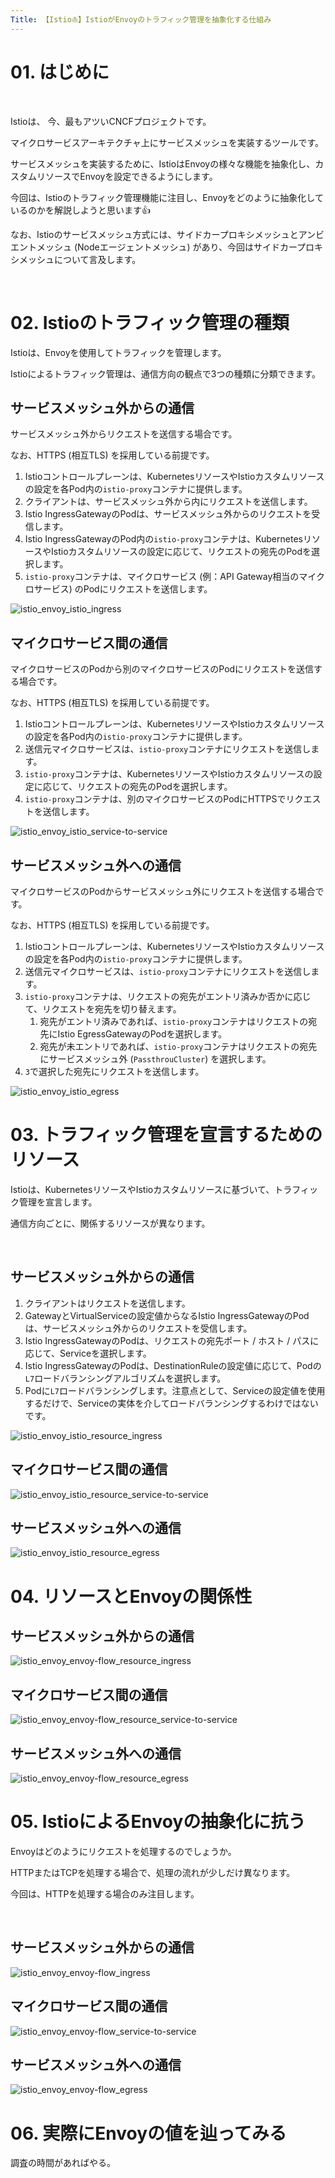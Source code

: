 ```yaml
---
Title: 【Istio⛵️】IstioがEnvoyのトラフィック管理を抽象化する仕組み
---
```


# 01. はじめに

<br>

Istioは、 今、最もアツいCNCFプロジェクトです。

マイクロサービスアーキテクチャ上にサービスメッシュを実装するツールです。

サービスメッシュを実装するために、IstioはEnvoyの様々な機能を抽象化し、カスタムリソースでEnvoyを設定できるようにします。

今回は、Istioのトラフィック管理機能に注目し、Envoyをどのように抽象化しているのかを解説しようと思います👍

なお、Istioのサービスメッシュ方式には、サイドカープロキシメッシュとアンビエントメッシュ (Nodeエージェントメッシュ) があり、今回はサイドカープロキシメッシュについて言及します。

<br>

# 02. Istioのトラフィック管理の種類

Istioは、Envoyを使用してトラフィックを管理します。

Istioによるトラフィック管理は、通信方向の観点で3つの種類に分類できます。

## サービスメッシュ外からの通信

サービスメッシュ外からリクエストを送信する場合です。

なお、HTTPS (相互TLS) を採用している前提です。

1. Istioコントロールプレーンは、KubernetesリソースやIstioカスタムリソースの設定を各Pod内の`istio-proxy`コンテナに提供します。
2. クライアントは、サービスメッシュ外から内にリクエストを送信します。
3. Istio IngressGatewayのPodは、サービスメッシュ外からのリクエストを受信します。
4. Istio IngressGatewayのPod内の`istio-proxy`コンテナは、KubernetesリソースやIstioカスタムリソースの設定に応じて、リクエストの宛先のPodを選択します。
5. `istio-proxy`コンテナは、マイクロサービス (例：API Gateway相当のマイクロサービス) のPodにリクエストを送信します。

![istio_envoy_istio_ingress](https://raw.githubusercontent.com/hiroki-it/tech-notebook-images/master/images/drawio/blog/istio/istio_envoy_istio_ingress.png)

## マイクロサービス間の通信

マイクロサービスのPodから別のマイクロサービスのPodにリクエストを送信する場合です。

なお、HTTPS (相互TLS) を採用している前提です。

1. Istioコントロールプレーンは、KubernetesリソースやIstioカスタムリソースの設定を各Pod内の`istio-proxy`コンテナに提供します。
2. 送信元マイクロサービスは、`istio-proxy`コンテナにリクエストを送信します。
3. `istio-proxy`コンテナは、KubernetesリソースやIstioカスタムリソースの設定に応じて、リクエストの宛先のPodを選択します。
4. `istio-proxy`コンテナは、別のマイクロサービスのPodにHTTPSでリクエストを送信します。

![istio_envoy_istio_service-to-service](https://raw.githubusercontent.com/hiroki-it/tech-notebook-images/master/images/drawio/blog/istio/istio_envoy_istio_service-to-service.png)

## サービスメッシュ外への通信

マイクロサービスのPodからサービスメッシュ外にリクエストを送信する場合です。

なお、HTTPS (相互TLS) を採用している前提です。

1. Istioコントロールプレーンは、KubernetesリソースやIstioカスタムリソースの設定を各Pod内の`istio-proxy`コンテナに提供します。
2. 送信元マイクロサービスは、`istio-proxy`コンテナにリクエストを送信します。
3. `istio-proxy`コンテナは、リクエストの宛先がエントリ済みか否かに応じて、リクエストを宛先を切り替えます。
   1. 宛先がエントリ済みであれば、`istio-proxy`コンテナはリクエストの宛先にIstio EgressGatewayのPodを選択します。
   2. 宛先が未エントリであれば、`istio-proxy`コンテナはリクエストの宛先にサービスメッシュ外 (`PassthrouCluster`) を選択します。
4. `3`で選択した宛先にリクエストを送信します。

![istio_envoy_istio_egress](https://raw.githubusercontent.com/hiroki-it/tech-notebook-images/master/images/drawio/blog/istio/istio_envoy_istio_egress.png)

# 03. トラフィック管理を宣言するためのリソース

Istioは、KubernetesリソースやIstioカスタムリソースに基づいて、トラフィック管理を宣言します。

通信方向ごとに、関係するリソースが異なります。

<br>

## サービスメッシュ外からの通信

1. クライアントはリクエストを送信します。
2. GatewayとVirtualServiceの設定値からなるIstio IngressGatewayのPodは、サービスメッシュ外からのリクエストを受信します。
3. Istio IngressGatewayのPodは、リクエストの宛先ポート / ホスト / パスに応じて、Serviceを選択します。
4. Istio IngressGatewayのPodは、DestinationRuleの設定値に応じて、Podの`L7`ロードバランシングアルゴリズムを選択します。
5. Podに`L7`ロードバランシングします。注意点として、Serviceの設定値を使用するだけで、Serviceの実体を介してロードバランシングするわけではないです。

![istio_envoy_istio_resource_ingress](https://raw.githubusercontent.com/hiroki-it/tech-notebook-images/master/images/drawio/blog/istio/istio_envoy_istio_resource_ingress.png)

## マイクロサービス間の通信

![istio_envoy_istio_resource_service-to-service](https://raw.githubusercontent.com/hiroki-it/tech-notebook-images/master/images/drawio/blog/istio/istio_envoy_istio_resource_service-to-service.png)

## サービスメッシュ外への通信

![istio_envoy_istio_resource_egress](https://raw.githubusercontent.com/hiroki-it/tech-notebook-images/master/images/drawio/blog/istio/istio_envoy_istio_resource_egress.png)

# 04. リソースとEnvoyの関係性

## サービスメッシュ外からの通信

![istio_envoy_envoy-flow_resource_ingress](https://raw.githubusercontent.com/hiroki-it/tech-notebook-images/master/images/drawio/blog/istio/istio_envoy_envoy-flow_resource_ingress.png)

## マイクロサービス間の通信

![istio_envoy_envoy-flow_resource_service-to-service](https://raw.githubusercontent.com/hiroki-it/tech-notebook-images/master/images/drawio/blog/istio/istio_envoy_envoy-flow_resource_service-to-service.png)

## サービスメッシュ外への通信

![istio_envoy_envoy-flow_resource_egress](https://raw.githubusercontent.com/hiroki-it/tech-notebook-images/master/images/drawio/blog/istio/istio_envoy_envoy-flow_resource_egress.png)

# 05. IstioによるEnvoyの抽象化に抗う

Envoyはどのようにリクエストを処理するのでしょうか。

HTTPまたはTCPを処理する場合で、処理の流れが少しだけ異なります。

今回は、HTTPを処理する場合のみ注目します。

<br>

## サービスメッシュ外からの通信

![istio_envoy_envoy-flow_ingress](https://raw.githubusercontent.com/hiroki-it/tech-notebook-images/master/images/drawio/blog/istio/istio_envoy_envoy-flow_ingress.png)

## マイクロサービス間の通信

![istio_envoy_envoy-flow_service-to-service](https://raw.githubusercontent.com/hiroki-it/tech-notebook-images/master/images/drawio/blog/istio/istio_envoy_envoy-flow_service-to-service.png)

## サービスメッシュ外への通信

![istio_envoy_envoy-flow_egress](https://raw.githubusercontent.com/hiroki-it/tech-notebook-images/master/images/drawio/blog/istio/istio_envoy_envoy-flow_egress.png)

# 06. 実際にEnvoyの値を辿ってみる

調査の時間があればやる。
